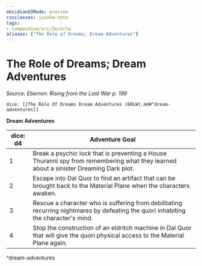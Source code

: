 ```yaml
---
obsidianUIMode: preview
cssclasses: json5e-note
tags:
- compendium/src/5e/erlw
aliases: ["The Role of Dreams; Dream Adventures"]
---
```

# The Role of Dreams; Dream Adventures
*Source: Eberron: Rising from the Last War p. 196* 

`dice: [[The Role Of Dreams Dream Adventures (ERLW).md#^dream-adventures]]`

**Dream Adventures**

| dice: d4 | Adventure Goal |
|----------|----------------|
| 1 | Break a psychic lock that is preventing a House Thuranni spy from remembering what they learned about a sinister Dreaming Dark plot. |
| 2 | Escape into Dal Quor to find an artifact that can be brought back to the Material Plane when the characters awaken. |
| 3 | Rescue a character who is suffering from debilitating recurring nightmares by defeating the quori inhabiting the character's mind. |
| 4 | Stop the construction of an eldritch machine in Dal Quor that will give the quori physical access to the Material Plane again. |
^dream-adventures